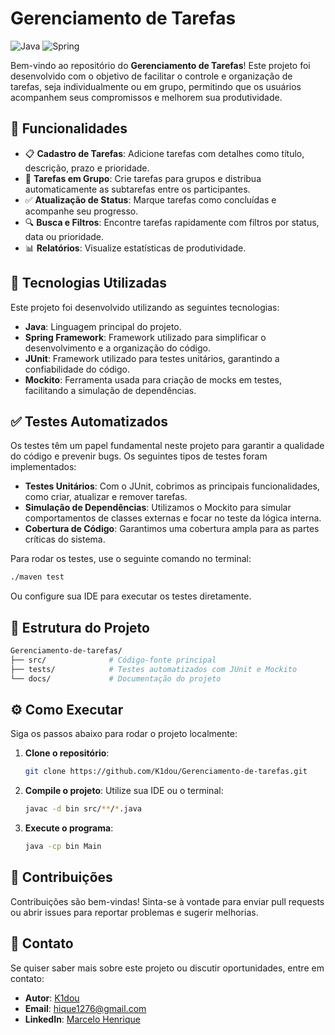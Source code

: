 # Gerenciamento de Tarefas

![Java](https://img.shields.io/badge/Java-100%25-orange) ![Spring](https://img.shields.io/badge/Spring-Framework-brightgreen)

Bem-vindo ao repositório do **Gerenciamento de Tarefas**! Este projeto foi desenvolvido com o objetivo de facilitar o controle e organização de tarefas, seja individualmente ou em grupo, permitindo que os usuários acompanhem seus compromissos e melhorem sua produtividade.

## 📝 Funcionalidades

- 📋 **Cadastro de Tarefas**: Adicione tarefas com detalhes como título, descrição, prazo e prioridade.
- 👥 **Tarefas em Grupo**: Crie tarefas para grupos e distribua automaticamente as subtarefas entre os participantes.
- ✅ **Atualização de Status**: Marque tarefas como concluídas e acompanhe seu progresso.
- 🔍 **Busca e Filtros**: Encontre tarefas rapidamente com filtros por status, data ou prioridade.
- 📊 **Relatórios**: Visualize estatísticas de produtividade.

## 🚀 Tecnologias Utilizadas

Este projeto foi desenvolvido utilizando as seguintes tecnologias:

- **Java**: Linguagem principal do projeto.
- **Spring Framework**: Framework utilizado para simplificar o desenvolvimento e a organização do código.
- **JUnit**: Framework utilizado para testes unitários, garantindo a confiabilidade do código.
- **Mockito**: Ferramenta usada para criação de mocks em testes, facilitando a simulação de dependências.

## ✅ Testes Automatizados

Os testes têm um papel fundamental neste projeto para garantir a qualidade do código e prevenir bugs. Os seguintes tipos de testes foram implementados:

- **Testes Unitários**: Com o JUnit, cobrimos as principais funcionalidades, como criar, atualizar e remover tarefas.
- **Simulação de Dependências**: Utilizamos o Mockito para simular comportamentos de classes externas e focar no teste da lógica interna.
- **Cobertura de Código**: Garantimos uma cobertura ampla para as partes críticas do sistema.

Para rodar os testes, use o seguinte comando no terminal:
```bash
./maven test
```
Ou configure sua IDE para executar os testes diretamente.

## 📂 Estrutura do Projeto

```bash
Gerenciamento-de-tarefas/
├── src/              # Código-fonte principal
├── tests/            # Testes automatizados com JUnit e Mockito
└── docs/             # Documentação do projeto
```

## ⚙️ Como Executar

Siga os passos abaixo para rodar o projeto localmente:

1. **Clone o repositório**:
   ```bash
   git clone https://github.com/K1dou/Gerenciamento-de-tarefas.git
   ```
2. **Compile o projeto**:
   Utilize sua IDE ou o terminal:
   ```bash
   javac -d bin src/**/*.java
   ```
3. **Execute o programa**:
   ```bash
   java -cp bin Main
   ```

## 🤝 Contribuições

Contribuições são bem-vindas! Sinta-se à vontade para enviar pull requests ou abrir issues para reportar problemas e sugerir melhorias.

## 📧 Contato

Se quiser saber mais sobre este projeto ou discutir oportunidades, entre em contato:

- **Autor**: [K1dou](https://github.com/K1dou)
- **Email**: [hique1276@gmail.com](mailto:hique1276@gmail.com)
- **LinkedIn**: [Marcelo Henrique](https://www.linkedin.com/in/marcelo-henrique-290a37202/)

